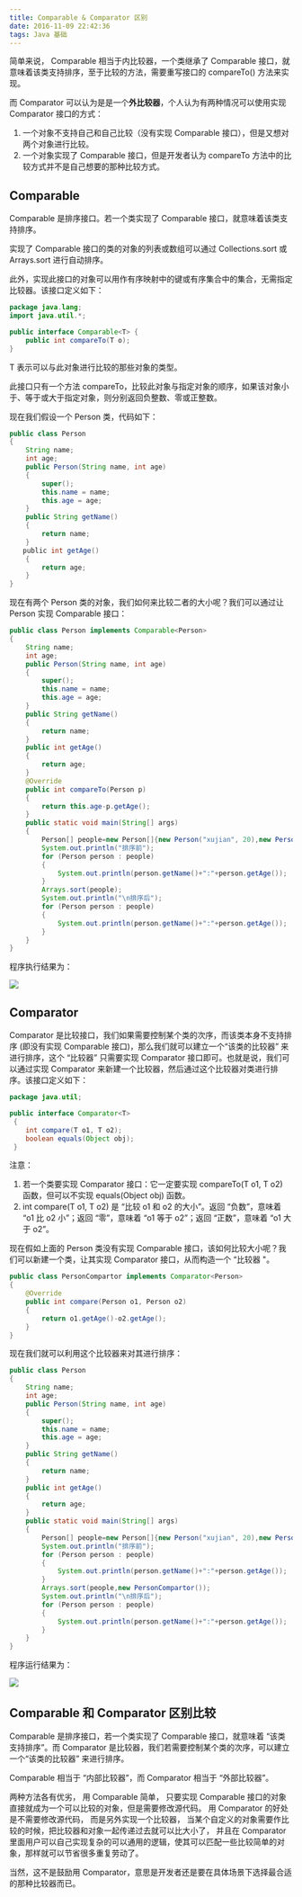 ```yaml
---
title: Comparable & Comparator 区别
date: 2016-11-09 22:42:36
tags: Java 基础
---
```


简单来说， Comparable 相当于内比较器，一个类继承了 Comparable 接口，就意味着该类支持排序，至于比较的方法，需要重写接口的 compareTo() 方法来实现。

而 Comparator 可以认为是是一个**外比较器**，个人认为有两种情况可以使用实现 Comparator 接口的方式：

1. 一个对象不支持自己和自己比较（没有实现 Comparable 接口），但是又想对两个对象进行比较。
2. 一个对象实现了 Comparable 接口，但是开发者认为 compareTo 方法中的比较方式并不是自己想要的那种比较方式。

<!-- more -->

## Comparable

Comparable 是排序接口。若一个类实现了 Comparable 接口，就意味着该类支持排序。

实现了 Comparable 接口的类的对象的列表或数组可以通过 Collections.sort 或 Arrays.sort 进行自动排序。

此外，实现此接口的对象可以用作有序映射中的键或有序集合中的集合，无需指定比较器。该接口定义如下：

```java
package java.lang;
import java.util.*;

public interface Comparable<T> {
    public int compareTo(T o);
}
```

T 表示可以与此对象进行比较的那些对象的类型。

此接口只有一个方法 compareTo，比较此对象与指定对象的顺序，如果该对象小于、等于或大于指定对象，则分别返回负整数、零或正整数。

现在我们假设一个 Person 类，代码如下：

```java
public class Person
{
    String name;
    int age;
    public Person(String name, int age)
    {
        super();
        this.name = name;
        this.age = age;
    }
    public String getName()
    {
        return name;
    }
　　public int getAge()
    {
        return age;
    }
}
```

现在有两个 Person 类的对象，我们如何来比较二者的大小呢？我们可以通过让 Person 实现 Comparable 接口：

```java
public class Person implements Comparable<Person>
{
    String name;
    int age;
    public Person(String name, int age)
    {
        super();
        this.name = name;
        this.age = age;
    }
    public String getName()
    {
        return name;
    }
    public int getAge()
    {
        return age;
    }
    @Override
    public int compareTo(Person p)
    {
        return this.age-p.getAge();
    }
    public static void main(String[] args)
    {
        Person[] people=new Person[]{new Person("xujian", 20),new Person("xiewei", 10)};
        System.out.println("排序前");
        for (Person person : people)
        {
            System.out.println(person.getName()+":"+person.getAge());
        }
        Arrays.sort(people);
        System.out.println("\n排序后");
        for (Person person : people)
        {
            System.out.println(person.getName()+":"+person.getAge());
        }
    }
}
```

程序执行结果为：

![](Comparable-Comparator-区别/result1.png)

## Comparator

Comparator 是比较接口，我们如果需要控制某个类的次序，而该类本身不支持排序 (即没有实现 Comparable 接口)，那么我们就可以建立一个“该类的比较器” 来进行排序，这个 “比较器” 只需要实现 Comparator 接口即可。也就是说，我们可以通过实现 Comparator 来新建一个比较器，然后通过这个比较器对类进行排序。该接口定义如下：

```java
package java.util;

public interface Comparator<T>
 {
    int compare(T o1, T o2);
    boolean equals(Object obj);
 }
```

注意：

1. 若一个类要实现 Comparator 接口：它一定要实现 compareTo(T o1, T o2) 函数，但可以不实现 equals(Object obj) 函数。
2. int compare(T o1, T o2) 是 “比较 o1 和 o2 的大小”。返回 “负数”，意味着 “o1 比 o2 小”；返回 “零”，意味着 “o1 等于 o2”；返回 “正数”，意味着 “o1 大于 o2”。

现在假如上面的 Person 类没有实现 Comparable 接口，该如何比较大小呢？我们可以新建一个类，让其实现 Comparator 接口，从而构造一个 “比较器 "。

```java
public class PersonCompartor implements Comparator<Person>
{
    @Override
    public int compare(Person o1, Person o2)
    {
        return o1.getAge()-o2.getAge();
    }
}
```

现在我们就可以利用这个比较器来对其进行排序：

```java
public class Person
{
    String name;
    int age;
    public Person(String name, int age)
    {
        super();
        this.name = name;
        this.age = age;
    }
    public String getName()
    {
        return name;
    }
    public int getAge()
    {
        return age;
    }
    public static void main(String[] args)
    {
        Person[] people=new Person[]{new Person("xujian", 20),new Person("xiewei", 10)};
        System.out.println("排序前");
        for (Person person : people)
        {
            System.out.println(person.getName()+":"+person.getAge());
        }
        Arrays.sort(people,new PersonCompartor());
        System.out.println("\n排序后");
        for (Person person : people)
        {
            System.out.println(person.getName()+":"+person.getAge());
        }
    }
}
```

程序运行结果为：

![](Comparable-Comparator-区别/result2.png)

## Comparable 和 Comparator 区别比较

Comparable 是排序接口，若一个类实现了 Comparable 接口，就意味着 “该类支持排序”。而 Comparator 是比较器，我们若需要控制某个类的次序，可以建立一个“该类的比较器” 来进行排序。

Comparable 相当于 “内部比较器”，而 Comparator 相当于 “外部比较器”。

两种方法各有优劣， 用 Comparable 简单， 只要实现 Comparable 接口的对象直接就成为一个可以比较的对象，但是需要修改源代码。 用 Comparator 的好处是不需要修改源代码， 而是另外实现一个比较器， 当某个自定义的对象需要作比较的时候，把比较器和对象一起传递过去就可以比大小了， 并且在 Comparator 里面用户可以自己实现复杂的可以通用的逻辑，使其可以匹配一些比较简单的对象，那样就可以节省很多重复劳动了。

当然，这不是鼓励用 Comparator，意思是开发者还是要在具体场景下选择最合适的那种比较器而已。